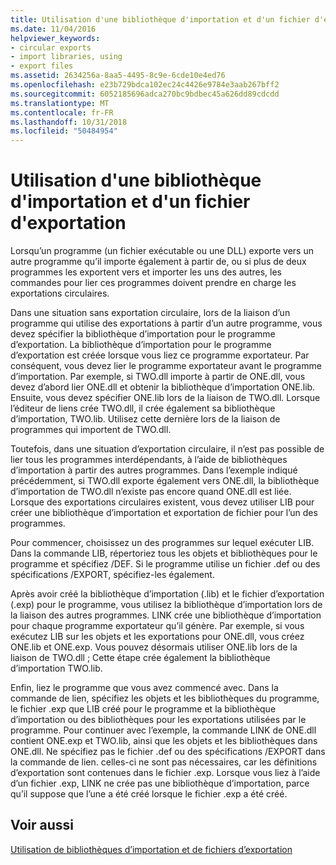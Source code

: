 ```yaml
---
title: Utilisation d'une bibliothèque d'importation et d'un fichier d'exportation
ms.date: 11/04/2016
helpviewer_keywords:
- circular exports
- import libraries, using
- export files
ms.assetid: 2634256a-8aa5-4495-8c9e-6cde10e4ed76
ms.openlocfilehash: e23b729bdca102ec24c4426e9784e3aab267bff2
ms.sourcegitcommit: 6052185696adca270bc9bdbec45a626dd89cdcdd
ms.translationtype: MT
ms.contentlocale: fr-FR
ms.lasthandoff: 10/31/2018
ms.locfileid: "50484954"
---
```

# <a name="using-an-import-library-and-export-file"></a>Utilisation d'une bibliothèque d'importation et d'un fichier d'exportation

Lorsqu’un programme (un fichier exécutable ou une DLL) exporte vers un autre programme qu’il importe également à partir de, ou si plus de deux programmes les exportent vers et importer les uns des autres, les commandes pour lier ces programmes doivent prendre en charge les exportations circulaires.

Dans une situation sans exportation circulaire, lors de la liaison d’un programme qui utilise des exportations à partir d’un autre programme, vous devez spécifier la bibliothèque d’importation pour le programme d’exportation. La bibliothèque d’importation pour le programme d’exportation est créée lorsque vous liez ce programme exportateur. Par conséquent, vous devez lier le programme exportateur avant le programme d’importation. Par exemple, si TWO.dll importe à partir de ONE.dll, vous devez d’abord lier ONE.dll et obtenir la bibliothèque d’importation ONE.lib. Ensuite, vous devez spécifier ONE.lib lors de la liaison de TWO.dll. Lorsque l’éditeur de liens crée TWO.dll, il crée également sa bibliothèque d’importation, TWO.lib. Utilisez cette dernière lors de la liaison de programmes qui importent de TWO.dll.

Toutefois, dans une situation d’exportation circulaire, il n’est pas possible de lier tous les programmes interdépendants, à l’aide de bibliothèques d’importation à partir des autres programmes. Dans l’exemple indiqué précédemment, si TWO.dll exporte également vers ONE.dll, la bibliothèque d’importation de TWO.dll n’existe pas encore quand ONE.dll est liée. Lorsque des exportations circulaires existent, vous devez utiliser LIB pour créer une bibliothèque d’importation et exportation de fichier pour l’un des programmes.

Pour commencer, choisissez un des programmes sur lequel exécuter LIB. Dans la commande LIB, répertoriez tous les objets et bibliothèques pour le programme et spécifiez /DEF. Si le programme utilise un fichier .def ou des spécifications /EXPORT, spécifiez-les également.

Après avoir créé la bibliothèque d’importation (.lib) et le fichier d’exportation (.exp) pour le programme, vous utilisez la bibliothèque d’importation lors de la liaison des autres programmes. LINK crée une bibliothèque d’importation pour chaque programme exportateur qu’il génère. Par exemple, si vous exécutez LIB sur les objets et les exportations pour ONE.dll, vous créez ONE.lib et ONE.exp. Vous pouvez désormais utiliser ONE.lib lors de la liaison de TWO.dll ; Cette étape crée également la bibliothèque d’importation TWO.lib.

Enfin, liez le programme que vous avez commencé avec. Dans la commande de lien, spécifiez les objets et les bibliothèques du programme, le fichier .exp que LIB créé pour le programme et la bibliothèque d’importation ou des bibliothèques pour les exportations utilisées par le programme. Pour continuer avec l’exemple, la commande LINK de ONE.dll contient ONE.exp et TWO.lib, ainsi que les objets et les bibliothèques dans ONE.dll. Ne spécifiez pas le fichier .def ou des spécifications /EXPORT dans la commande de lien. celles-ci ne sont pas nécessaires, car les définitions d’exportation sont contenues dans le fichier .exp. Lorsque vous liez à l’aide d’un fichier .exp, LINK ne crée pas une bibliothèque d’importation, parce qu’il suppose que l’une a été créé lorsque le fichier .exp a été créé.

## <a name="see-also"></a>Voir aussi

[Utilisation de bibliothèques d’importation et de fichiers d’exportation](../../build/reference/working-with-import-libraries-and-export-files.md)